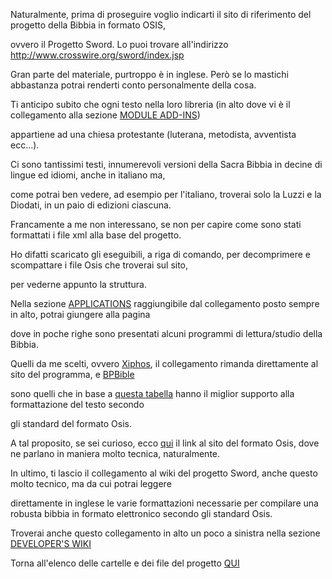 Naturalmente, prima di proseguire voglio indicarti il sito di riferimento del progetto della Bibbia in formato OSIS,

ovvero il Progetto Sword. Lo puoi trovare all'indirizzo http://www.crosswire.org/sword/index.jsp

Gran parte del materiale, purtroppo è in inglese. Però se lo mastichi abbastanza potrai renderti conto personalmente della cosa.

Ti anticipo subito che ogni testo nella loro libreria (in alto dove vi è il collegamento alla sezione [MODULE ADD-INS](http://www.crosswire.org/sword/modules/index.jsp))

appartiene ad una chiesa protestante (luterana, metodista, avventista ecc...).

Ci sono tantissimi testi, innumerevoli versioni della Sacra Bibbia in decine di lingue ed idiomi, anche in italiano ma,

come potrai ben vedere, ad esempio per l'italiano, troverai solo la Luzzi e la Diodati, in un paio di edizioni ciascuna.

Francamente a me non interessano, se non per capire come sono stati formattati i file xml alla base del progetto.

Ho difatti scaricato gli eseguibili, a riga di comando, per decomprimere e scompattare i file Osis che troverai sul sito,

per vederne appunto la struttura.

Nella sezione [APPLICATIONS](http://www.crosswire.org/applications.jsp) raggiungibile dal collegamento posto sempre in alto, potrai giungere alla pagina

dove in poche righe sono presentati alcuni programmi di lettura/studio della Bibbia.

Quelli da me scelti, ovvero [Xiphos](http://xiphos.org/), il collegamento rimanda direttamente al sito del programma, e [BPBible](http://bpbible.com/)

sono quelli che in base a [questa tabella](https://wiki.crosswire.org/Choosing_a_SWORD_program) hanno il miglior supporto alla formattazione del testo secondo

gli standard del formato Osis.

A tal proposito, se sei curioso, ecco [qui](https://ebible.org/osis/) il link al sito del formato Osis, dove ne parlano in maniera molto tecnica, naturalmente.

In ultimo, ti lascio il collegamento al wiki del progetto Sword, anche questo molto tecnico, ma da cui potrai leggere

direttamente in inglese le varie formattazioni necessarie per compilare una robusta bibbia in formato elettronico secondo gli standard Osis.

Troverai anche questo collegamento in alto un poco a sinistra nella sezione [DEVELOPER'S WIKI](https://wiki.crosswire.org/)

Torna all'elenco delle cartelle e dei file del progetto [QUI](https://github.com/EmanueleTinari/EmanueleTinari)
